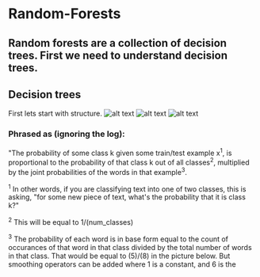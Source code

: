 # Random-Forests

Random forests are a collection of decision trees. First we need to understand decision trees.
-----------------------------------------------------------------------

## Decision trees
First lets start with structure.
![alt text](1https://imgur.com/vwQofl5)
![alt text](https://imgur.com/2qkgqxs)
![alt text](https://imgur.com/YfnAJv2)

### Phrased as (ignoring the log): 
"The probability of some class k given some train/test example x<sup>1</sup>, is proportional to the probability of that class k out of all classes<sup>2</sup>, multiplied by the joint probabilities of the words in that example<sup>3</sup>. 

<sup>1</sup> In other words, if you are classifying text into one of two classes, this is asking, "for some new piece of text, what's the probability that it is class k?"

<sup>2</sup> This will be equal to 1/(num_classes)

<sup>3</sup> The probability of each word is in base form equal to the count of occurances of that word in that class divided by the total number of words in that class. That would be equal to (5)/(8) in the picture below. But smoothing operators can be added where 1 is a constant, and 6 is the
